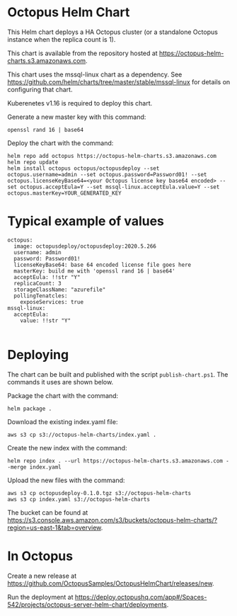 # Octopus Helm Chart

This Helm chart deploys a HA Octopus cluster (or a standalone Octopus instance when the replica count is 1).

This chart is available from the repository hosted at https://octopus-helm-charts.s3.amazonaws.com.

This chart uses the mssql-linux chart as a dependency. See https://github.com/helm/charts/tree/master/stable/mssql-linux for details on configuring that chart.

Kuberenetes v1.16 is required to deploy this chart.

Generate a new master key with this command:

```
openssl rand 16 | base64
```

Deploy the chart with the command:

```
helm repo add octopus https://octopus-helm-charts.s3.amazonaws.com
helm repo update
helm install octopus octopus/octopusdeploy --set octopus.username=admin --set octopus.password=Password01! --set octopus.licenseKeyBase64=<your Octopus license key base64 encoded> --set octopus.acceptEula=Y --set mssql-linux.acceptEula.value=Y --set octopus.masterKey=YOUR_GENERATED_KEY
```

# Typical example of values

```
octopus:
  image: octopusdeploy/octopusdeploy:2020.5.266
  username: admin
  password: Password01!
  licenseKeyBase64: base 64 encoded license file goes here
  masterKey: build me with 'openssl rand 16 | base64'
  acceptEula: !!str "Y"
  replicaCount: 3
  storageClassName: "azurefile"
  pollingTenatcles:
    exposeServices: true
mssql-linux:
  acceptEula:
    value: !!str "Y"
    
```

# Deploying

The chart can be built and published with the script `publish-chart.ps1`. The commands it uses are shown below.

Package the chart with the command:

```
helm package .
```

Download the existing index.yaml file:

```
aws s3 cp s3://octopus-helm-charts/index.yaml .
```

Create the new index with the command:

```
helm repo index . --url https://octopus-helm-charts.s3.amazonaws.com --merge index.yaml
```

Upload the new files with the command:

```
aws s3 cp octopusdeploy-0.1.0.tgz s3://octopus-helm-charts
aws s3 cp index.yaml s3://octopus-helm-charts
```

The bucket can be found at https://s3.console.aws.amazon.com/s3/buckets/octopus-helm-charts/?region=us-east-1&tab=overview.

# In Octopus

Create a new release at https://github.com/OctopusSamples/OctopusHelmChart/releases/new.

Run the deployment at https://deploy.octopushq.com/app#/Spaces-542/projects/octopus-server-helm-chart/deployments.
